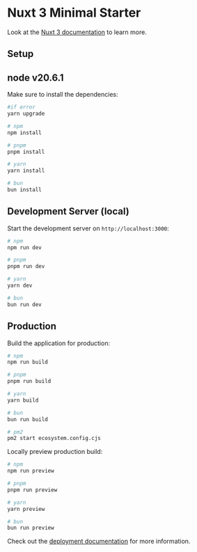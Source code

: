 # Nuxt 3 Minimal Starter

Look at the [Nuxt 3 documentation](https://nuxt.com/docs/getting-started/introduction) to learn more.

## Setup

## node v20.6.1

Make sure to install the dependencies:

```bash
#if error 
yarn upgrade

# npm
npm install

# pnpm
pnpm install

# yarn
yarn install

# bun
bun install
```

## Development Server (local)

Start the development server on `http://localhost:3000`:

```bash
# npm
npm run dev

# pnpm
pnpm run dev

# yarn
yarn dev

# bun
bun run dev
```

## Production

Build the application for production:

```bash
# npm
npm run build

# pnpm
pnpm run build

# yarn
yarn build

# bun
bun run build

# pm2
pm2 start ecosystem.config.cjs
```

Locally preview production build:

```bash
# npm
npm run preview

# pnpm
pnpm run preview

# yarn
yarn preview

# bun
bun run preview
```

Check out the [deployment documentation](https://nuxt.com/docs/getting-started/deployment) for more information.
